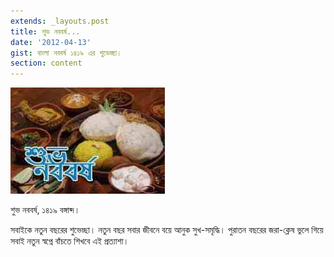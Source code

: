 ```yaml
---
extends: _layouts.post
title: শুভ নববর্ষ...
date: '2012-04-13'
gist: বাংলা নববর্ষ ১৪১৯ এর শুভেচ্ছা।
section: content
---
```


![শুভ নববর্ষ](/images/posts/shuvo-noboborsho.jpg)

শুভ নববর্ষ, ১৪১৯ বঙ্গাব্দ।

সবাইকে নতুন বছরের শুভেচ্ছা। নতুন বছর সবার জীবনে বয়ে আনুক সুখ-সমৃদ্ধি। পুরাতন বছরের জরা-ক্লেষ ভুলে গিয়ে সবাই নতুন স্বপ্নে বাঁচতে শিখবে এই প্রত্যাশা।
